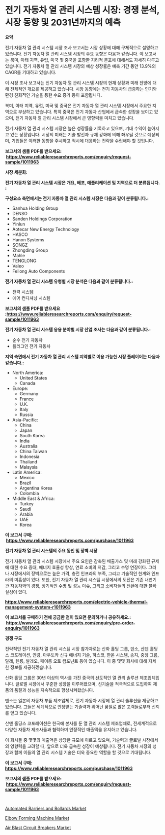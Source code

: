 <p><h1>전기 자동차 열 관리 시스템 시장: 경쟁 분석, 시장 동향 및 2031년까지의 예측</h1></p><p><strong>요약</strong></p>
<p><p>전기 자동차 열 관리 시스템 시장 조사 보고서는 시장 상황에 대해 구체적으로 설명하고 있습니다. 전기 자동차 열 관리 시스템 시장의 주요 동향은 다음과 같습니다. 이 보고서는 북미, 아태 지역, 유럽, 미국 및 중국을 포함한 지리적 분포에 대해서도 자세히 다루고 있습니다. 전기 자동차 열 관리 시스템 시장의 예상 성장률은 예측 기간 동안 13.9%의 CAGR를 기대하고 있습니다.</p><p>이 시장 조사 보고서는 전기 자동차 열 관리 시스템 시장의 현재 상황과 미래 전망에 대해 전체적인 개요를 제공하고 있습니다. 시장 동향에는 전기 자동차의 급증하는 인기와 환경 친화적인 기술을 통한 수요 증가 등이 포함됩니다.</p><p>북미, 아태 지역, 유럽, 미국 및 중국은 전기 자동차 열 관리 시스템 시장에서 주요한 지역으로 부상하고 있습니다. 특히 중국은 전기 자동차 산업에서 급속한 성장을 보이고 있으며, 전기 자동차 열 관리 시스템 시장에서 큰 영향력을 미치고 있습니다.</p><p>전기 자동차 열 관리 시스템 시장은 높은 성장률을 기록하고 있으며, 기대 수익이 높아지고 있는 상황입니다. 시장의 미래는 기술 발전과 규제 강화에 의해 좌우될 것으로 예상되며, 기업들은 이러한 동향을 주시하고 적시에 대응하는 전략을 수립해야 할 것입니다.</p></p>
<p><strong>보고서의 샘플 PDF를 받으세요: &nbsp;<a href="https://www.reliableresearchreports.com/enquiry/request-sample/1011963">https://www.reliableresearchreports.com/enquiry/request-sample/1011963</a></strong></p>
<p><strong>시장 세분화:</strong></p>
<p><strong> 전기 자동차 열 관리 시스템 시장은 개요, 배포, 애플리케이션 및 지역으로 더 분류됩니다. :</strong></p>
<p><strong>구성요소 측면에서는 전기 자동차 열 관리 시스템 시장은 다음과 같이 분류됩니다.:</strong></p>
<p><ul><li>Sanhua Holding Group</li><li>DENSO</li><li>Sanden Holdings Corporation</li><li>Yinlun</li><li>Aotecar New Energy Technology</li><li>HASCO</li><li>Hanon Systems</li><li>SONGZ</li><li>Zhongding Group</li><li>Mahle</li><li>TENGLONG</li><li>Valeo</li><li>Feilong Auto Components</li></ul></p>
<p><strong> 전기 자동차 열 관리 시스템 유형별 시장 분석은 다음과 같이 분류됩니다.:</strong></p>
<p><ul><li>전력 시스템</li><li>에어 컨디셔닝 시스템</li></ul></p>
<p><strong>보고서의 샘플 PDF를 받으세요 :<a href="https://www.reliableresearchreports.com/enquiry/request-sample/1011963">https://www.reliableresearchreports.com/enquiry/request-sample/1011963</a></strong></p>
<p><strong> 전기 자동차 열 관리 시스템 응용 분야별 시장 산업 조사는 다음과 같이 분류됩니다.:</strong></p>
<p><ul><li>순수 전기 자동차</li><li>플러그인 전기 자동차</li></ul></p>
<p><strong>지역 측면에서 전기 자동차 열 관리 시스템 지역별로 이용 가능한 시장 플레이어는 다음과 같습니다.:</strong></p>
<p><ul>
    <li>
        North America:
        <ul>
            <li>United States</li>
            <li>Canada</li>
        </ul>
    </li>
    <li>
        Europe:
        <ul>
            <li>Germany</li>
            <li>France</li>
            <li>U.K.</li>
            <li>Italy</li>
            <li>Russia</li>
        </ul>
    </li>
    <li>
        Asia-Pacific:
        <ul>
            <li>China</li>
            <li>Japan</li>
            <li>South Korea</li>
            <li>India</li>
            <li>Australia</li>
            <li>China Taiwan</li>
            <li>Indonesia</li>
            <li>Thailand</li>
            <li>Malaysia</li>
        </ul>
    </li>
    <li>
        Latin America:
        <ul>
            <li>Mexico</li>
            <li>Brazil</li>
            <li>Argentina Korea</li>
            <li>Colombia</li>
        </ul>
    </li>
    <li>
        Middle East & Africa:
        <ul>
            <li>Turkey</li>
            <li>Saudi</li>
            <li>Arabia</li>
            <li>UAE</li>
            <li>Korea</li>
        </ul>
    </li>
    </ul></p>
<p><strong>이 보고서 구매: &nbsp;<a href="https://www.reliableresearchreports.com/purchase/1011963">https://www.reliableresearchreports.com/purchase/1011963</a></strong></p>
<p><strong>전기 자동차 열 관리 시스템의 주요 동인 및 장벽 시장</strong></p>
<p><p>전기 자동차 열 관리 시스템 시장에서 주요 요인은 감축된 배출가스 및 미래 강화된 규제에 대한 수요 증대, 에너지 효율성 향상, 연료 소비의 저감, 그리고 수명 연장이다. 그러나 시장에서의 장벽으로는 높은 가격, 충전 인프라의 부족, 그리고 기술적인 한계와 인프라의 미흡성이 있다. 또한, 전기 자동차 열 관리 시스템 시장에서의 도전은 기존 내연기관 자동차와의 경쟁, 장기적인 수명 및 성능 이슈, 그리고 소비자들의 전환에 대한 불확실성이 있다.</p></p>
<p><strong><a href="https://www.reliableresearchreports.com/electric-vehicle-thermal-management-system-r1011963">https://www.reliableresearchreports.com/electric-vehicle-thermal-management-system-r1011963</a></strong></p>
<p><strong>이 보고서를 구매하기 전에 궁금한 점이 있으면 문의하거나 공유하세요.: &nbsp;<a href="https://www.reliableresearchreports.com/enquiry/pre-order-enquiry/1011963">https://www.reliableresearchreports.com/enquiry/pre-order-enquiry/1011963</a></strong></p>
<p><strong>경쟁 구도</strong></p>
<p><p>전략적인 전기 자동차 열 관리 시스템 시장 참가자로는 산화 홀딩 그룹, 덴소, 산덴 홀딩스 코포레이션, 인렁, 아우토카 신규 에너지 기술, 하스코, 한온 시스템, 송지, 중딩 그룹, 말레, 텐롱, 발레오, 페이롱 오토 컴포넌트 등이 있습니다. 이 중 몇몇 회사에 대해 자세한 정보를 제공하겠습니다.</p><p>산화 홀딩 그룹은 30년 이상의 역사를 가진 중국의 선도적인 열 관리 솔루션 제조업체입니다. 글로벌 시장에서 꾸준한 성장을 이루어왔으며, 신기술을 적극적으로 도입하여 제품의 품질과 성능을 지속적으로 향상시켜왔습니다.</p><p>덴소는 일본의 자동차 부품 제조업체로, 전기 자동차 시장에 열 관리 솔루션을 제공하고 있습니다. 그들은 세계적으로 인정받는 기술력과 뛰어난 품질로 많은 고객들로부터 신뢰를 얻고 있습니다.</p><p>산덴 홀딩스 코포레이션은 한국에 본사를 둔 열 관리 시스템 제조업체로, 전세계적으로 다양한 자동차 제조사들과 협력하며 안정적인 매출액을 유지하고 있습니다. </p><p>이 회사들 중 몇몇의 매출액은 상당한 규모에 이르고 있으며, 기술력과 글로벌 시장에서의 영향력을 고려할 때, 앞으로 더욱 급속한 성장이 예상됩니다. 전기 자동차 시장의 성장과 함께 이들의 열 관리 시스템 기술은 더욱 중요한 역할을 할 것으로 기대됩니다.</p></p>
<p><strong>이 보고서 구매: &nbsp; <a href="https://www.reliableresearchreports.com/purchase/1011963">https://www.reliableresearchreports.com/purchase/1011963</a></strong></p>
<p><strong>보고서의 샘플 PDF를 받으세요: &nbsp;<a href="https://www.reliableresearchreports.com/enquiry/request-sample/1011963">https://www.reliableresearchreports.com/enquiry/request-sample/1011963</a></strong><strong></strong></p>
<p>&nbsp;</p>
<p><p><a href="https://github.com/brenzgnarento/Market-Research-Report-List-2/blob/main/automated-barriers-and-bollards-market.md">Automated Barriers and Bollards Market</a></p><p><a href="https://automatic-knee-4c7.notion.site/Elbow-Forming-Machine-Market-Insight-Market-Trends-Growth-Forecasted-from-2024-TO-2031-97a87e52c0a54d51a2a3bf212821d8d4">Elbow Forming Machine Market</a></p><p><a href="https://github.com/jerrycopelandthomaswsqd8q/Market-Research-Report-List-2/blob/main/air-blast-circuit-breakers-market.md">Air Blast Circuit Breakers Market</a></p></p>